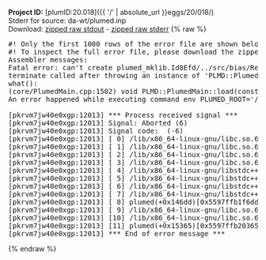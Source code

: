 **Project ID:** [plumID:20.018]({{ '/' | absolute_url }}eggs/20/018/)  
Stderr for source:  da-wt/plumed.inp   
Download: [zipped raw stdout](plumed.inp.plumed.stdout.txt.zip) - [zipped raw stderr](plumed.inp.plumed.stderr.txt.zip) 
{% raw %}
<pre>
#! Only the first 1000 rows of the error file are shown below
#! To inspect the full error file, please download the zipped raw stderr file above
Assembler messages:
Fatal error: can't create plumed_mklib.Id8Efd/../src/bias/ReweightGeomFES.o: No such file or directory
terminate called after throwing an instance of 'PLMD::Plumed::ExceptionError'
what():
(core/PlumedMain.cpp:1502) void PLMD::PlumedMain::load(const std::string&)
An error happened while executing command env PLUMED_ROOT='/home/runner/opt/lib/plumed' PLUMED_VERSION='2.10.0' PLUMED_HTMLDIR='/home/runner/opt/share/doc/plumed' PLUMED_INCLUDEDIR='/home/runner/opt/include' PLUMED_PROGRAM_NAME='plumed' PLUMED_IS_INSTALLED='yes' "/home/runner/opt/lib/plumed"/scripts/mklib.sh -n -o ./../src/bias/ReweightGeomFES.2.10.0.so ../src/bias/ReweightGeomFES.cpp

[pkrvm7jw40e0xgp:12013] *** Process received signal ***
[pkrvm7jw40e0xgp:12013] Signal: Aborted (6)
[pkrvm7jw40e0xgp:12013] Signal code:  (-6)
[pkrvm7jw40e0xgp:12013] [ 0] /lib/x86_64-linux-gnu/libc.so.6(+0x45330)[0x7f90da445330]
[pkrvm7jw40e0xgp:12013] [ 1] /lib/x86_64-linux-gnu/libc.so.6(pthread_kill+0x11c)[0x7f90da49eb2c]
[pkrvm7jw40e0xgp:12013] [ 2] /lib/x86_64-linux-gnu/libc.so.6(gsignal+0x1e)[0x7f90da44527e]
[pkrvm7jw40e0xgp:12013] [ 3] /lib/x86_64-linux-gnu/libc.so.6(abort+0xdf)[0x7f90da4288ff]
[pkrvm7jw40e0xgp:12013] [ 4] /lib/x86_64-linux-gnu/libstdc++.so.6(+0xa5ff5)[0x7f90da8a5ff5]
[pkrvm7jw40e0xgp:12013] [ 5] /lib/x86_64-linux-gnu/libstdc++.so.6(+0xbb0da)[0x7f90da8bb0da]
[pkrvm7jw40e0xgp:12013] [ 6] /lib/x86_64-linux-gnu/libstdc++.so.6(_ZSt10unexpectedv+0x0)[0x7f90da8a5a55]
[pkrvm7jw40e0xgp:12013] [ 7] /lib/x86_64-linux-gnu/libstdc++.so.6(+0xa5a6f)[0x7f90da8a5a6f]
[pkrvm7jw40e0xgp:12013] [ 8] plumed(+0x146dd)[0x5597ffb1f6dd]
[pkrvm7jw40e0xgp:12013] [ 9] /lib/x86_64-linux-gnu/libc.so.6(+0x2a1ca)[0x7f90da42a1ca]
[pkrvm7jw40e0xgp:12013] [10] /lib/x86_64-linux-gnu/libc.so.6(__libc_start_main+0x8b)[0x7f90da42a28b]
[pkrvm7jw40e0xgp:12013] [11] plumed(+0x15365)[0x5597ffb20365]
[pkrvm7jw40e0xgp:12013] *** End of error message ***
</pre>
{% endraw %}
